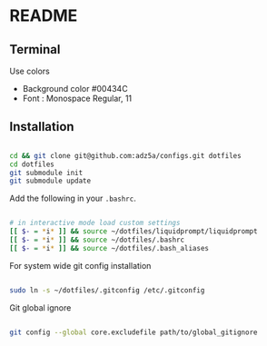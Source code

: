 # README

## Terminal

Use colors
- Background color #00434C
- Font : Monospace Regular, 11

## Installation

```bash

cd && git clone git@github.com:adz5a/configs.git dotfiles
cd dotfiles
git submodule init
git submodule update

```

Add the following in your `.bashrc`.

```bash

# in interactive mode load custom settings
[[ $- = *i* ]] && source ~/dotfiles/liquidprompt/liquidprompt
[[ $- = *i* ]] && source ~/dotfiles/.bashrc
[[ $- = *i* ]] && source ~/dotfiles/.bash_aliases

```

For system wide git config installation

```bash

sudo ln -s ~/dotfiles/.gitconfig /etc/.gitconfig

```

Git global ignore

```bash

git config --global core.excludefile path/to/global_gitignore

```
